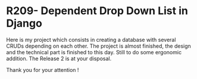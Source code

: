 # R209- Dependent Drop Down List in Django

Here is my project which consists in creating a database with several CRUDs depending on each other. 
The project is almost finished, the design and the technical part is finished to this day. Still to do some ergonomic addition.
The Release 2 is at your disposal.

Thank you for your attention !
